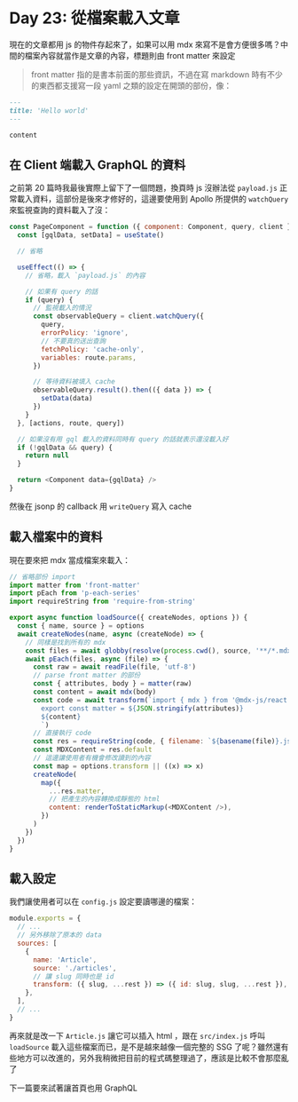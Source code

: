 Day 23: 從檔案載入文章
======================

現在的文章都用 js 的物件存起來了，如果可以用 mdx 來寫不是會方便很多嗎？中間的檔案內容就當作是文章的內容，標題則由 front matter 來設定

> front matter 指的是書本前面的那些資訊，不過在寫 markdown 時有不少的東西都支援寫一段 yaml 之類的設定在開頭的部份，像：

```markdown
---
title: 'Hello world'
---

content
```

在 Client 端載入 GraphQL 的資料
-------------------------------

之前第 20 篇時我最後實際上留下了一個問題，換頁時 js 沒辦法從 `payload.js` 正常載入資料，這部份是後來才修好的，這邊要使用到 Apollo 所提供的 `watchQuery` 來監視查詢的資料載入了沒：

```javascript
const PageComponent = function ({ component: Component, query, client }) {
  const [gqlData, setData] = useState()

  // 省略

  useEffect(() => {
    // 省略，載入 `payload.js` 的內容

    // 如果有 query 的話
    if (query) {
      // 監視載入的情況
      const observableQuery = client.watchQuery({
        query,
        errorPolicy: 'ignore',
        // 不要真的送出查詢
        fetchPolicy: 'cache-only',
        variables: route.params,
      })

      // 等待資料被填入 cache
      observableQuery.result().then(({ data }) => {
        setData(data)
      })
    }
  }, [actions, route, query])

  // 如果沒有用 gql 載入的資料同時有 query 的話就表示還沒載入好
  if (!gqlData && query) {
    return null
  }

  return <Component data={gqlData} />
}
```

然後在 jsonp 的 callback 用 `writeQuery` 寫入 cache

載入檔案中的資料
----------------

現在要來把 mdx 當成檔案來載入：

```javascript
// 省略部份 import
import matter from 'front-matter'
import pEach from 'p-each-series'
import requireString from 'require-from-string'

export async function loadSource({ createNodes, options }) {
  const { name, source } = options
  await createNodes(name, async (createNode) => {
    // 同樣是找到所有的 mdx
    const files = await globby(resolve(process.cwd(), source, '**/*.mdx'))
    await pEach(files, async (file) => {
      const raw = await readFile(file, 'utf-8')
      // parse front matter 的部份
      const { attributes, body } = matter(raw)
      const content = await mdx(body)
      const code = await transform(`import { mdx } from '@mdx-js/react'
        export const matter = ${JSON.stringify(attributes)}
        ${content}
        `)
      // 直接執行 code
      const res = requireString(code, { filename: `${basename(file)}.js` })
      const MDXContent = res.default
      // 這邊讓使用者有機會修改讀到的內容
      const map = options.transform || ((x) => x)
      createNode(
        map({
          ...res.matter,
          // 把產生的內容轉換成靜態的 html
          content: renderToStaticMarkup(<MDXContent />),
        })
      )
    })
  })
}
```

載入設定
--------

我們讓使用者可以在 `config.js` 設定要讀哪邊的檔案：

```javascript
module.exports = {
  // ...
  // 另外移除了原本的 data
  sources: [
    {
      name: 'Article',
      source: './articles',
      // 讓 slug 同時也是 id
      transform: ({ slug, ...rest }) => ({ id: slug, slug, ...rest }),
    },
  ],
  // ...
}
```

再來就是改一下 `Article.js` 讓它可以插入 html ，跟在 `src/index.js` 呼叫 `loadSource` 載入這些檔案而已，是不是越來越像一個完整的 SSG 了呢？雖然還有些地方可以改進的，另外我稍微把目前的程式碼整理過了，應該是比較不會那麼亂了

下一篇要來試著讓首頁也用 GraphQL
